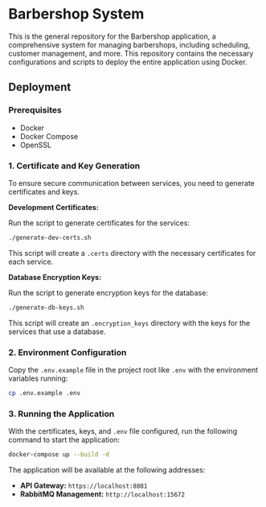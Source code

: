 # Barbershop System

This is the general repository for the Barbershop application, a comprehensive system for managing barbershops, including scheduling, customer management, and more. This repository contains the necessary configurations and scripts to deploy the entire application using Docker.

## Deployment

### Prerequisites
- Docker
- Docker Compose
- OpenSSL

### 1. Certificate and Key Generation

To ensure secure communication between services, you need to generate certificates and keys.

**Development Certificates:**

Run the script to generate certificates for the services:
```bash
./generate-dev-certs.sh
```
This script will create a `.certs` directory with the necessary certificates for each service.

**Database Encryption Keys:**

Run the script to generate encryption keys for the database:
```bash
./generate-db-keys.sh
```
This script will create an `.encryption_keys` directory with the keys for the services that use a database.

### 2. Environment Configuration

Copy the `.env.example` file in the project root like `.env` with the environment variables running:

```bash
cp .env.example .env
```

### 3. Running the Application

With the certificates, keys, and `.env` file configured, run the following command to start the application:

```bash
docker-compose up --build -d
```

The application will be available at the following addresses:

- **API Gateway:** `https://localhost:8081`
- **RabbitMQ Management:** `http://localhost:15672`

